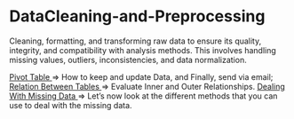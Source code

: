 # DataCleaning-and-Preprocessing
Cleaning, formatting, and transforming raw data to ensure its quality, integrity, and compatibility with analysis methods. This involves handling missing values, outliers, inconsistencies, and data normalization.

<a href="https://github.com/marceloudo/DataCleaning-and-Preprocessing/blob/main/Pivot%20Table.ipynb">
Pivot Table </a>=> How to keep and update Data, and Finally, send via email;<br>
<a href="https://github.com/marceloudo/DataCleaning-and-Preprocessing/blob/main/Relationship%20between%20Tables.ipynb">
Relation Between Tables </a> => Evaluate Inner and Outer Relationships.
<a href="https://github.com/marceloudo/DataCleaning-and-Preprocessing/blob/main/Relationship%20between%20Tables.ipynb">
Dealing With Missing Data </a> => Let’s now look at the different methods that you can use to deal with the missing data.
